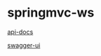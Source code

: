 # springmvc-ws

[api-docs](http://localhost:8080/mobile-app-ws/v2/api-docs)

[swagger-ui](http://localhost:8080/mobile-app-ws/swagger-ui.html)